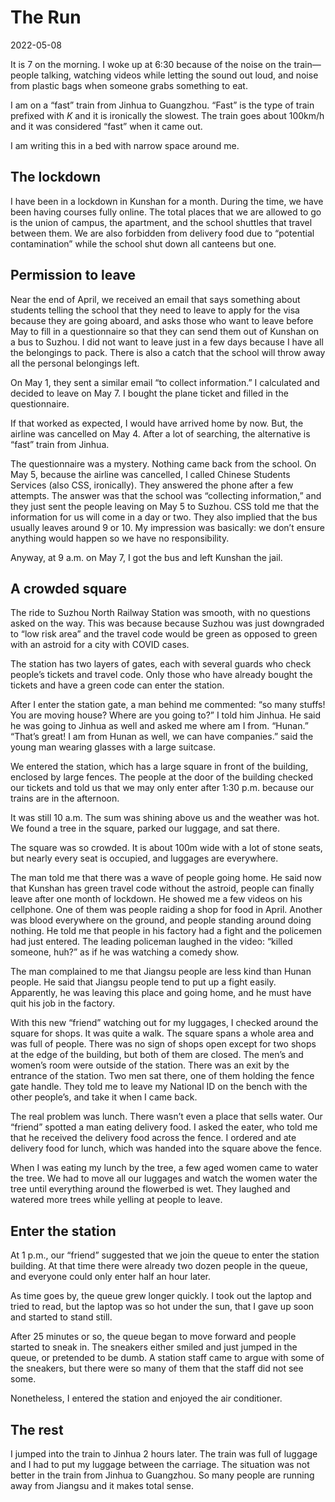 # The Run

2022-05-08

It is 7 on the morning.
I woke up at 6:30 because of the noise on the train—people talking,
watching videos while letting the sound out loud,
and noise from plastic bags when someone grabs something to eat.

I am on a “fast” train from Jinhua to Guangzhou.
“Fast” is the type of train prefixed with *K* and it is ironically the slowest.
The train goes about 100km/h and it was considered “fast” when it came out.

I am writing this in a bed with narrow space around me.

## The lockdown

I have been in a lockdown in Kunshan for a month.
During the time,
we have been having courses fully online.
The total places that we are allowed to go is the union of campus,
the apartment,
and the school shuttles that travel between them.
We are also forbidden from delivery food due to “potential contamination”
while the school shut down all canteens but one.

## Permission to leave

Near the end of April,
we received an email that says something about
students telling the school that they need to leave
to apply for the visa because they are going aboard,
and asks those who want to leave before May to fill in a questionnaire
so that they can send them out of Kunshan on a bus to Suzhou.
I did not want to leave just in a few days
because I have all the belongings to pack.
There is also a catch
that the school will throw away all the personal belongings left.

On May 1,
they sent a similar email “to collect information.”
I calculated and decided to leave on May 7.
I bought the plane ticket and filled in the questionnaire.

If that worked as expected,
I would have arrived home by now.
But, the airline was cancelled on May 4.
After a lot of searching,
the alternative is “fast” train from Jinhua.

The questionnaire was a mystery.
Nothing came back from the school.
On May 5,
because the airline was cancelled,
I called Chinese Students Services (also CSS, ironically).
They answered the phone after a few attempts.
The answer was that the school was “collecting information,”
and they just sent the people leaving on May 5 to Suzhou.
CSS told me that the information for us will come in a day or two.
They also implied that the bus usually leaves around 9 or 10.
My impression was basically:
we don’t ensure anything would happen so we have no responsibility.

Anyway,
at 9 a.m. on May 7,
I got the bus and left Kunshan the jail.

## A crowded square

The ride to Suzhou North Railway Station was smooth,
with no questions asked on the way.
This was because because Suzhou was just downgraded to “low risk area”
and the travel code would be green
as opposed to green with an astroid for a city with COVID cases.

The station has two layers of gates,
each with several guards who check people’s tickets and travel code.
Only those who have already bought the tickets
and have a green code can enter the station.

After I enter the station gate,
a man behind me commented:
“so many stuffs!
You are moving house?
Where are you going to?”
I told him Jinhua.
He said he was going to Jinhua as well and asked me where am I from.
“Hunan.”
“That’s great!
I am from Hunan as well,
we can have companies.”
said the young man wearing glasses with a large suitcase.

We entered the station,
which has a large square in front of the building,
enclosed by large fences.
The people at the door of the building checked our tickets
and told us that we may only enter after 1:30 p.m.
because our trains are in the afternoon.

It was still 10 a.m.
The sum was shining above us and the weather was hot.
We found a tree in the square,
parked our luggage,
and sat there.

The square was so crowded.
It is about 100m wide with a lot of stone seats,
but nearly every seat is occupied,
and luggages are everywhere.

The man told me that there was a wave of people going home.
He said now that Kunshan has green travel code without the astroid,
people can finally leave after one month of lockdown.
He showed me a few videos on his cellphone.
One of them was people raiding a shop for food in April.
Another was blood everywhere on the ground,
and people standing around doing nothing.
He told me that people in his factory had a fight
and the policemen had just entered.
The leading policeman laughed in the video:
“killed someone, huh?”
as if he was watching a comedy show.

The man complained to me that Jiangsu people are less kind than Hunan people.
He said that Jiangsu people tend to put up a fight easily.
Apparently,
he was leaving this place and going home,
and he must have quit his job in the factory.

With this new “friend” watching out for my luggages,
I checked around the square for shops.
It was quite a walk.
The square spans a whole area and was full of people.
There was no sign of shops open except for two shops at the edge of the building,
but both of them are closed.
The men’s and women’s room were outside of the station.
There was an exit by the entrance of the station.
Two men sat there,
one of them holding the fence gate handle.
They told me to leave my National ID on the bench with the other people’s,
and take it when I came back.

The real problem was lunch.
There wasn’t even a place that sells water.
Our “friend” spotted a man eating delivery food.
I asked the eater,
who told me that he received the delivery food across the fence.
I ordered and ate delivery food for lunch,
which was handed into the square above the fence.

When I was eating my lunch by the tree,
a few aged women came to water the tree.
We had to move all our luggages
and watch the women water the tree
until everything around the flowerbed is wet.
They laughed and watered more trees while yelling at people to leave.

## Enter the station

At 1 p.m.,
our “friend” suggested that we join the queue to enter the station building.
At that time there were already two dozen people in the queue,
and everyone could only enter half an hour later.

As time goes by,
the queue grew longer quickly.
I took out the laptop and tried to read,
but the laptop was so hot under the sun,
that I gave up soon and started to stand still.

After 25 minutes or so,
the queue began to move forward
and people started to sneak in.
The sneakers either smiled and just jumped in the queue,
or pretended to be dumb.
A station staff came to argue with some of the sneakers,
but there were so many of them that the staff did not see some.

Nonetheless,
I entered the station and enjoyed the air conditioner.

## The rest

I jumped into the train to Jinhua 2 hours later.
The train was full of luggage
and I had to put my luggage between the carriage.
The situation was not better in the train from Jinhua to Guangzhou.
So many people are running away from Jiangsu and it makes total sense.
